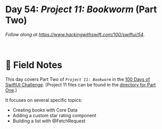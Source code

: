 # Day 54: _Project 11: Bookworm_ (Part Two)

_Follow along at https://www.hackingwithswift.com/100/swiftui/54_.

<br/>


# 📒 Field Notes

This day covers Part Two of _`Project 11: Bookworm`_ in the [100 Days of SwiftUI Challenge](https://www.hackingwithswift.com/100/swiftui/54). (Project 11 files can be found in the [directory for Part One](../day-053/).)

It focuses on several specific topics:


- Creating books with Core Data
- Adding a custom star rating component
- Building a list with @FetchRequest
